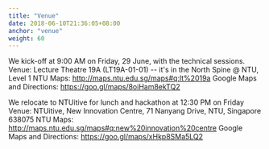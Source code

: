 ```yaml
---
title: "Venue"
date: 2018-06-10T21:36:05+08:00
anchor: "venue"
weight: 60
---
```


We kick-off at 9:00 AM on Friday, 29 June, with the technical sessions.
Venue: Lecture Theatre 19A (LT19A-01-01) -- it's in the North Spine @ NTU, Level 1
NTU Maps: http://maps.ntu.edu.sg/maps#q:lt%2019a
Google Maps and Directions: https://goo.gl/maps/8oiHam8ekTQ2

We relocate to NTUitive for lunch and hackathon at 12:30 PM on Friday
Venue: NTUitive, New Innovation Centre, 71 Nanyang Drive, NTU, Singapore 638075
NTU Maps: http://maps.ntu.edu.sg/maps#q:new%20innovation%20centre
Google Maps and Directions: https://goo.gl/maps/xHkp8SMa5LQ2